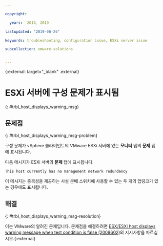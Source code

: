 ```yaml
---

copyright:

  years:  2016, 2019

lastupdated: "2019-06-26"

keywords: troubleshooting, configuration issue, ESXi server issue

subcollection: vmware-solutions


---
```


{:external: target="_blank" .external}

# ESXi 서버에 구성 문제가 표시됨
{: #trbl_host_displays_warning_msg}

## 문제점
{: #trbl_host_displays_warning_msg-problem}

구성 문제가 vSphere 클라이언트의 VMware ESXi 서버에 있는 **모니터** 탭의 **문제** 탭에 표시됩니다.

다음 메시지가 ESXi 서버의 **문제** 탭에 표시됩니다.

`This host currently has no management network redundancy`

이 메시지는 중복성을 제공하는 사설 분배 스위치에 사용할 수 있는 두 개의 업링크가 있는 경우에도 표시됩니다.

## 해결
{: #trbl_host_displays_warning_msg-resolution}

이는 VMware의 알려진 문제입니다. 문제점을 해결하려면 [ESX/ESXi host displays warning message when test condition is false (2008602)](https://kb.vmware.com/s/article/2008602)의 지시사항을 따르십시오.{:external}
